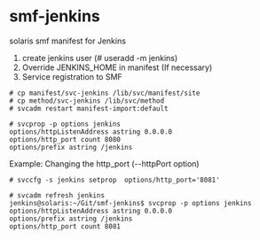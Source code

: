 # smf-jenkins
solaris smf manifest for Jenkins

1. create jenkins user (# useradd -m jenkins)
2. Override JENKINS_HOME in manifest (If necessary)
3. Service registration to SMF
```
# cp manifest/svc-jenkins /lib/svc/manifest/site
# cp method/svc-jenkins /lib/svc/method
# svcadm restart manifest-import:default
```

```
# svcprop -p options jenkins
options/httpListenAddress astring 0.0.0.0
options/http_port count 8080
options/prefix astring /jenkins
```


Example: Changing the http_port (--httpPort option)
```
# svccfg -s jenkins setprop  options/http_port='8081'

# svcadm refresh jenkins
jenkins@solaris:~/Git/smf-jenkins$ svcprop -p options jenkins
options/httpListenAddress astring 0.0.0.0
options/prefix astring /jenkins
options/http_port count 8081
```
